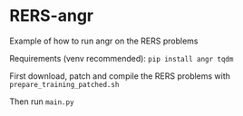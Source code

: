 # RERS-angr
Example of how to run angr on the RERS problems

Requirements (venv recommended):
```pip install angr tqdm```

First download, patch and compile the RERS problems with ```prepare_training_patched.sh```

Then run ```main.py```